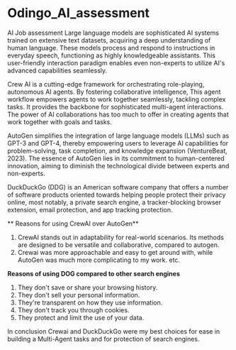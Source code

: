 # Odingo_AI_assessment
AI Job assessment
Large language models are sophisticated AI systems trained on extensive text datasets, acquiring a deep understanding of human language. These models process and respond to instructions in everyday speech, functioning as highly knowledgeable assistants. This user-friendly interaction paradigm enables even non-experts to utilize AI's advanced capabilities seamlessly.

Crew AI is a cutting-edge framework for orchestrating role-playing, autonomous AI agents. By fostering collaborative intelligence, This agent workflow empowers agents to work together seamlessly, tackling complex tasks. It provides the backbone for sophisticated multi-agent interactions. The power of AI collaborations has too much to offer in creating agents that work together with goals and tasks.

AutoGen simplifies the integration of large language models (LLMs) such as GPT-3 and GPT-4, thereby empowering users to leverage AI capabilities for problem-solving, task completion, and knowledge expansion (VentureBeat, 2023). The essence of AutoGen lies in its commitment to human-centered innovation, aiming to diminish the technological divide between experts and non-experts.

DuckDuckGo (DDG) is an American software company that offers a number of software products oriented towards helping people protect their privacy online, most notably, a private search engine, a tracker-blocking browser extension, email protection, and app tracking protection.

** Reasons for using CrewAI over AutoGen**
1. CrewAI stands out in adaptability for real-world scenarios. Its methods are designed to be versatile and collaborative, compared to autogen.
2. Crewai was more approachable and easy to get around with, while AutoGen was much more complicating to my work. etc.

**Reasons of using DOG compared to other search engines**
1. They don't save or share your browsing history.
2. They don't sell your personal information.
3. They're transparent on how they use information.
4. They don't track you through cookies.
5. They protect and limit the use of your data.

In conclusion Crewai and DuckDuckGo were my best choices for ease in building a Multi-Agent tasks and for protection of search engines.
